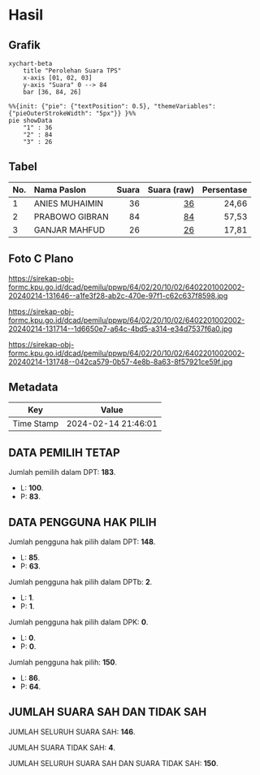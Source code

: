 # Hasil

## Grafik

```mermaid
xychart-beta
    title "Perolehan Suara TPS"
    x-axis [01, 02, 03]
    y-axis "Suara" 0 --> 84
    bar [36, 84, 26]
```

```mermaid
%%{init: {"pie": {"textPosition": 0.5}, "themeVariables": {"pieOuterStrokeWidth": "5px"}} }%%
pie showData
    "1" : 36
    "2" : 84
    "3" : 26
```

## Tabel

| No. | Nama Paslon    | Suara | Suara (raw) | Persentase |
|:--- |:-------------- | -----:| -----------:| ----------:|
| 1   | ANIES MUHAIMIN | 36    | [36][p-1]   | 24,66      |
| 2   | PRABOWO GIBRAN | 84    | [84][p-2]   | 57,53      |
| 3   | GANJAR MAHFUD  | 26    | [26][p-3]   | 17,81      |


[p-1]: https://github.com/gigit-pemilu/pemilu-2024-64-kalimantan-timur/blob/main/pilpres/hitung-suara/sub/64-kalimantan-timur/sub/02-kutai-kartanegara/sub/20-samboja-barat/sub/1002-sungai-merdeka/sub/002-tps/sub/paslon-1.txt
[p-2]: https://github.com/gigit-pemilu/pemilu-2024-64-kalimantan-timur/blob/main/pilpres/hitung-suara/sub/64-kalimantan-timur/sub/02-kutai-kartanegara/sub/20-samboja-barat/sub/1002-sungai-merdeka/sub/002-tps/sub/paslon-2.txt
[p-3]: https://github.com/gigit-pemilu/pemilu-2024-64-kalimantan-timur/blob/main/pilpres/hitung-suara/sub/64-kalimantan-timur/sub/02-kutai-kartanegara/sub/20-samboja-barat/sub/1002-sungai-merdeka/sub/002-tps/sub/paslon-3.txt

## Foto C Plano

https://sirekap-obj-formc.kpu.go.id/dcad/pemilu/ppwp/64/02/20/10/02/6402201002002-20240214-131646--a1fe3f28-ab2c-470e-97f1-c62c637f8598.jpg

https://sirekap-obj-formc.kpu.go.id/dcad/pemilu/ppwp/64/02/20/10/02/6402201002002-20240214-131714--1d6650e7-a64c-4bd5-a314-e34d7537f6a0.jpg

https://sirekap-obj-formc.kpu.go.id/dcad/pemilu/ppwp/64/02/20/10/02/6402201002002-20240214-131748--042ca579-0b57-4e8b-8a63-8f57921ce59f.jpg


## Metadata

| Key        | Value               |
| ---------- | ------------------- |
| Time Stamp | 2024-02-14 21:46:01 |


## DATA PEMILIH TETAP

Jumlah pemilih dalam DPT: **183**.
 * L: **100**.
 * P: **83**.

## DATA PENGGUNA HAK PILIH

Jumlah pengguna hak pilih dalam DPT: **148**.
 * L: **85**.
 * P: **63**.

Jumlah pengguna hak pilih dalam DPTb: **2**.
 * L: **1**.
 * P: **1**.

Jumlah pengguna hak pilih dalam DPK: **0**.
 * L: **0**.
 * P: **0**.

Jumlah pengguna hak pilih: **150**.
 * L: **86**.
 * P: **64**.

## JUMLAH SUARA SAH DAN TIDAK SAH

JUMLAH SELURUH SUARA SAH: **146**.

JUMLAH SUARA TIDAK SAH: **4**.

JUMLAH SELURUH SUARA SAH DAN SUARA TIDAK SAH: **150**.


